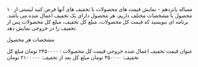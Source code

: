 مساله پانزدهم - نمایش قیمت های محصولات با تخفیف های آنها
فرض کنید لیستی از ۱۰ محصول با مشخصات مختلف داریم، هر محصول دارای یک تخفیف اعمال شده می باشد. برنامه ای بنویسید که قیمت کل محصولات، مبلغ کل تخفیف، مبلغ کل محصولات پس از تخفیف را در خروجی نمایش دهد.

مشخصات هر محصول

عنوان
قیمت
تخفیف اعمال شده
خروجی
قیمت کل محصولات : ۲۴۵۰۰۰۰ تومان
مبلغ کل تخفیف: ۳۵۰۰۰۰ تومان
مبلغ کل بعد از تخفیف: ۲۱۰۰۰۰۰ تومان